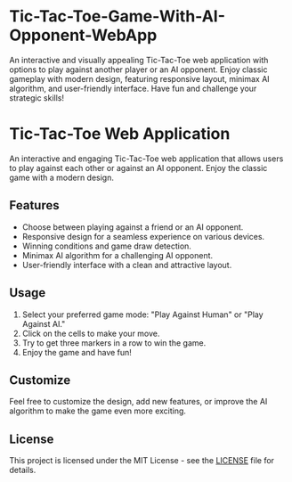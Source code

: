 # Tic-Tac-Toe-Game-With-AI-Opponent-WebApp
An interactive and visually appealing Tic-Tac-Toe web application with options to play against another player or an AI opponent. Enjoy classic gameplay with modern design, featuring responsive layout, minimax AI algorithm, and user-friendly interface. Have fun and challenge your strategic skills!

# Tic-Tac-Toe Web Application

An interactive and engaging Tic-Tac-Toe web application that allows users to play against each other or against an AI opponent. Enjoy the classic game with a modern design.

## Features

- Choose between playing against a friend or an AI opponent.
- Responsive design for a seamless experience on various devices.
- Winning conditions and game draw detection.
- Minimax AI algorithm for a challenging AI opponent.
- User-friendly interface with a clean and attractive layout.

## Usage

1. Select your preferred game mode: "Play Against Human" or "Play Against AI."
2. Click on the cells to make your move.
3. Try to get three markers in a row to win the game.
4. Enjoy the game and have fun!

## Customize

Feel free to customize the design, add new features, or improve the AI algorithm to make the game even more exciting.

## License

This project is licensed under the MIT License - see the [LICENSE](LICENSE) file for details.
